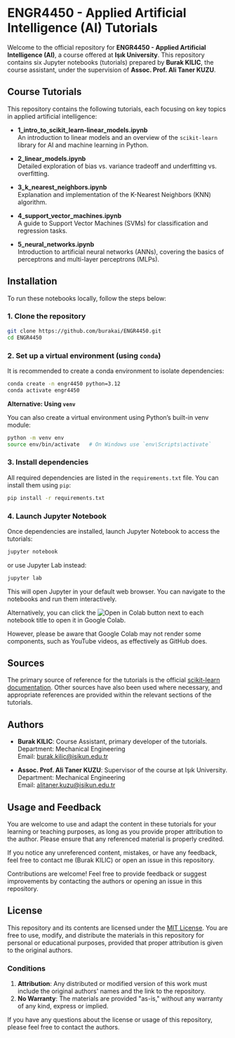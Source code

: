 # ENGR4450 - Applied Artificial Intelligence (AI) Tutorials

Welcome to the official repository for **ENGR4450 - Applied Artificial Intelligence (AI)**, a course offered at **Işık University**. This repository contains six Jupyter notebooks (tutorials) prepared by **Burak KILIC**, the course assistant, under the supervision of **Assoc. Prof. Ali Taner KUZU**.

## Course Tutorials

This repository contains the following tutorials, each focusing on key topics in applied artificial intelligence:

- **1_intro_to_scikit_learn-linear_models.ipynb**  
   An introduction to linear models and an overview of the `scikit-learn` library for AI and machine learning in Python.

- **2_linear_models.ipynb**  
   Detailed exploration of bias vs. variance tradeoff and underfitting vs. overfitting.

- **3_k_nearest_neighbors.ipynb**  
   Explanation and implementation of the K-Nearest Neighbors (KNN) algorithm.

- **4_support_vector_machines.ipynb**  
   A guide to Support Vector Machines (SVMs) for classification and regression tasks.

- **5_neural_networks.ipynb**  
   Introduction to artificial neural networks (ANNs), covering the basics of perceptrons and multi-layer perceptrons (MLPs).


## Installation

To run these notebooks locally, follow the steps below:

### 1. Clone the repository

```bash
git clone https://github.com/burakai/ENGR4450.git
cd ENGR4450
```
### 2. Set up a virtual environment (using `conda`)

It is recommended to create a conda environment to isolate dependencies:

```bash
conda create -n engr4450 python=3.12
conda activate engr4450
```
**Alternative: Using `venv`**

You can also create a virtual environment using Python’s built-in venv module:

```bash
python -m venv env
source env/bin/activate   # On Windows use `env\Scripts\activate`
```
### 3. Install dependencies

All required dependencies are listed in the `requirements.txt` file. You can install them using `pip`:
```bash
pip install -r requirements.txt
```
### 4. Launch Jupyter Notebook

Once dependencies are installed, launch Jupyter Notebook to access the tutorials:
```bash
jupyter notebook
```
or use Jupyter Lab instead:

```bash
jupyter lab
```
This will open Jupyter in your default web browser. You can navigate to the notebooks and run them interactively.

Alternatively, you can click the ![Open in Colab](https://colab.research.google.com/assets/colab-badge.svg) button next to each notebook title to open it in Google Colab.

However, please be aware that Google Colab may not render some components, such as YouTube videos, as effectively as GitHub does.

## Sources

The primary source of reference for the tutorials is the official [scikit-learn documentation](https://scikit-learn.org/stable/documentation.html). Other sources have also been used where necessary, and appropriate references are provided within the relevant sections of the tutorials.


## Authors

- **Burak KILIC**: Course Assistant, primary developer of the tutorials.  
  Department: Mechanical Engineering  
  Email: [burak.kilic@isikun.edu.tr](mailto:burak.kilic@isikun.edu.tr)

- **Assoc. Prof. Ali Taner KUZU**: Supervisor of the course at Işık University.  
  Department: Mechanical Engineering  
  Email: [alitaner.kuzu@isikun.edu.tr](mailto:alitaner.kuzu@isikun.edu.tr)


## Usage and Feedback

You are welcome to use and adapt the content in these tutorials for your learning or teaching purposes, as long as you provide proper attribution to the author. Please ensure that any referenced material is properly credited.

If you notice any unreferenced content, mistakes, or have any feedback, feel free to contact me (Burak KILIC) or open an issue in this repository.

Contributions are welcome! Feel free to provide feedback or suggest improvements by contacting the authors or opening an issue in this repository.


## License

This repository and its contents are licensed under the [MIT License](https://opensource.org/licenses/MIT). You are free to use, modify, and distribute the materials in this repository for personal or educational purposes, provided that proper attribution is given to the original authors. 

### Conditions
1. **Attribution**: Any distributed or modified version of this work must include the original authors' names and the link to the repository.
2. **No Warranty**: The materials are provided "as-is," without any warranty of any kind, express or implied.

If you have any questions about the license or usage of this repository, please feel free to contact the authors.


